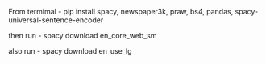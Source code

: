 From termimal - pip install spacy, newspaper3k, praw, bs4, pandas, spacy-universal-sentence-encoder

then run - spacy download en_core_web_sm

also run - spacy download en_use_lg
